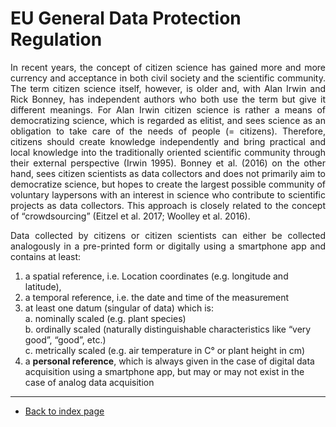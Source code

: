 # EU General Data Protection Regulation

<p align="justify">In recent years, the concept of citizen science has gained more and more currency and acceptance in both civil society and the scientific community. The term citizen science itself, however, is older and, with Alan Irwin and Rick Bonney, has independent authors who both use the term but give it different meanings. For Alan Irwin citizen science is rather a means of democratizing science, which is regarded as elitist, and sees science as an obligation to take care of the needs of people (= citizens). Therefore, citizens should create knowledge independently and bring practical and local knowledge into the traditionally oriented scientific community through their external perspective (Irwin 1995). Bonney et al. (2016) on the other hand, sees citizen scientists as data collectors and does not primarily aim to democratize science, but hopes to create the largest possible community of voluntary laypersons with an interest in science who contribute to scientific projects as data collectors. This approach is closely related to the concept of “crowdsourcing” (Eitzel et al. 2017; Woolley et al. 2016).</p>

<p align="justify">Data collected by citizens or citizen scientists can either be collected analogously in a pre-printed form or digitally using a smartphone app and contains at least:</p> 

1.  a spatial reference, i.e. Location coordinates (e.g. longitude and latitude),  
2.  a temporal reference, i.e. the date and time of the measurement  
3.  at least one datum (singular of data) which is:  
    a.  nominally scaled (e.g. plant species)  
    b.  ordinally scaled (naturally distinguishable characteristics like “very good”, “good”, etc.)  
    c.  metrically scaled (e.g. air temperature in C° or plant height in cm)    
4.  a **personal reference**, which is always given in the case of digital data acquisition using a smartphone app, but may or may not exist in the case of analog data acquisition  





---  
* [Back to index page](../index.md)
